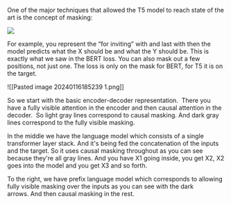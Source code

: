 One of the major techniques that allowed the T5 model to reach state of the art is the concept of masking:

![](https://d3c33hcgiwev3.cloudfront.net/imageAssetProxy.v1/o4imCe3yRIyIpgnt8mSMqQ_4b9b5e226a0146d9b3a342a2c714db81_Screen-Shot-2021-01-22-at-2.04.55-PM.png?expiry=1705536000000&hmac=ieEmgxivqJYWPPNSkx4ry0ChhJqZn0tF1C2VncUVvBY)

For example, you represent the “for inviting” with <X> and last with <Y> then the model predicts what the X should be and what the Y should be. This is exactly what we saw in the BERT loss. You can also mask out a few positions, not just one. The loss is only on the mask for BERT, for T5 it is on the target.

![[Pasted image 20240116185239 1.png]]


So we start with the basic encoder-decoder representation.  There you have a fully visible attention in the encoder and then causal attention in the decoder.  So light gray lines correspond to causal masking. And dark gray lines correspond to the fully visible masking. 

In the middle we have the language model which consists of a single transformer layer stack. And it's being fed the concatenation of the inputs and the target. So it uses causal masking throughout as you can see because they're all gray lines. And you have X1 going inside, you get X2, X2 goes into the model and you get X3 and so forth. 

To the right, we have prefix language model which corresponds to allowing fully visible masking over the inputs as you can see with the dark arrows. And then causal masking in the rest.